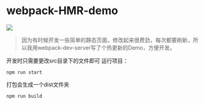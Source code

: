# webpack-HMR-demo
![](https://img.shields.io/badge/xlupc-fortunate-brightgreen.svg)
> 因为有时候开发一些简单的静态页面，修改起来很费劲，每次都要刷新，所以我用webpack-dev-server写了个热更新的Demo，方便开发。

开发时只需要更改src目录下的文件即可
运行项目：
```
npm run start
```
打包会生成一个dist文件夹
```
npm run build
```
